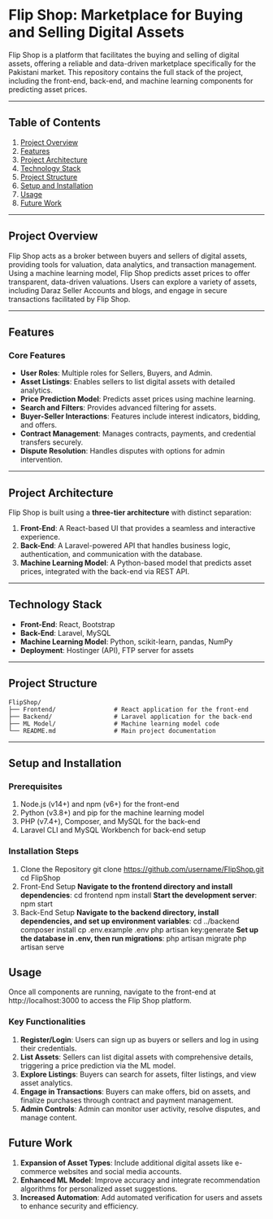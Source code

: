 # Flip Shop: Marketplace for Buying and Selling Digital Assets

Flip Shop is a platform that facilitates the buying and selling of digital assets, offering a reliable and data-driven marketplace specifically for the Pakistani market. This repository contains the full stack of the project, including the front-end, back-end, and machine learning components for predicting asset prices.

---

## Table of Contents
1. [Project Overview](#project-overview)
2. [Features](#features)
3. [Project Architecture](#project-architecture)
4. [Technology Stack](#technology-stack)
5. [Project Structure](#project-structure)
6. [Setup and Installation](#setup-and-installation)
7. [Usage](#usage)
8. [Future Work](#future-work)

---

## Project Overview
Flip Shop acts as a broker between buyers and sellers of digital assets, providing tools for valuation, data analytics, and transaction management. Using a machine learning model, Flip Shop predicts asset prices to offer transparent, data-driven valuations. Users can explore a variety of assets, including Daraz Seller Accounts and blogs, and engage in secure transactions facilitated by Flip Shop.

---

## Features
### Core Features
- **User Roles**: Multiple roles for Sellers, Buyers, and Admin.
- **Asset Listings**: Enables sellers to list digital assets with detailed analytics.
- **Price Prediction Model**: Predicts asset prices using machine learning.
- **Search and Filters**: Provides advanced filtering for assets.
- **Buyer-Seller Interactions**: Features include interest indicators, bidding, and offers.
- **Contract Management**: Manages contracts, payments, and credential transfers securely.
- **Dispute Resolution**: Handles disputes with options for admin intervention.

---

## Project Architecture
Flip Shop is built using a **three-tier architecture** with distinct separation:
1. **Front-End**: A React-based UI that provides a seamless and interactive experience.
2. **Back-End**: A Laravel-powered API that handles business logic, authentication, and communication with the database.
3. **Machine Learning Model**: A Python-based model that predicts asset prices, integrated with the back-end via REST API.

---

## Technology Stack
- **Front-End**: React, Bootstrap
- **Back-End**: Laravel, MySQL
- **Machine Learning Model**: Python, scikit-learn, pandas, NumPy
- **Deployment**: Hostinger (API), FTP server for assets

---

## Project Structure
```plaintext
FlipShop/
├── Frontend/                # React application for the front-end
├── Backend/                 # Laravel application for the back-end
├── ML Model/                # Machine learning model code
└── README.md                # Main project documentation
```
---

## Setup and Installation

### Prerequisites
1. Node.js (v14+) and npm (v6+) for the front-end
2. Python (v3.8+) and pip for the machine learning model
3. PHP (v7.4+), Composer, and MySQL for the back-end
4. Laravel CLI and MySQL Workbench for back-end setup

### Installation Steps
1. Clone the Repository
   git clone https://github.com/username/FlipShop.git
   cd FlipShop
2. Front-End Setup
   **Navigate to the frontend directory and install dependencies**:
      cd frontend
      npm install
   **Start the development server**:
      npm start
3. Back-End Setup
   **Navigate to the backend directory, install dependencies, and set up environment variables**:
      cd ../backend
      composer install
      cp .env.example .env
      php artisan key:generate
   **Set up the database in .env, then run migrations**:
      php artisan migrate
      php artisan serve


## Usage
Once all components are running, navigate to the front-end at http://localhost:3000 to access the Flip Shop platform.

### Key Functionalities
1. **Register/Login**: Users can sign up as buyers or sellers and log in using their credentials.
2. **List Assets**: Sellers can list digital assets with comprehensive details, triggering a price prediction via the ML model.
3. **Explore Listings**: Buyers can search for assets, filter listings, and view asset analytics.
4. **Engage in Transactions**: Buyers can make offers, bid on assets, and finalize purchases through contract and payment management.
5. **Admin Controls**: Admin can monitor user activity, resolve disputes, and manage content.

## Future Work
1. **Expansion of Asset Types**: Include additional digital assets like e-commerce websites and social media accounts.
2. **Enhanced ML Model**: Improve accuracy and integrate recommendation algorithms for personalized asset suggestions.
3. **Increased Automation**: Add automated verification for users and assets to enhance security and efficiency.
